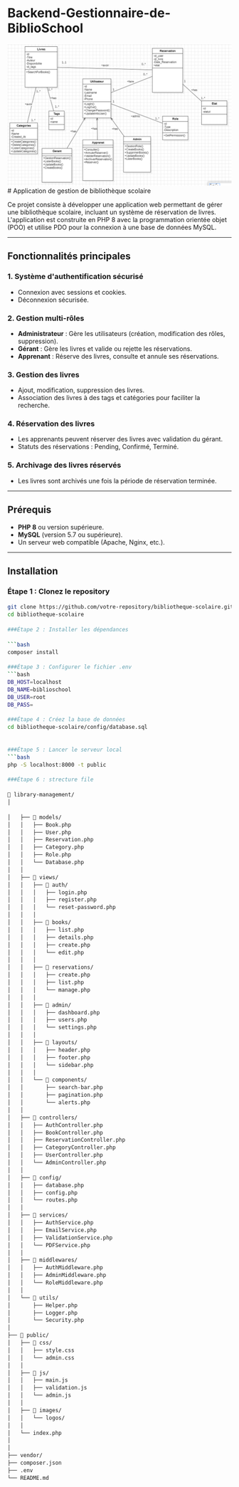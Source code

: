 # Backend-Gestionnaire-de-BiblioSchool
  <a href="https://www.linkedin.com/in/aamir-el-amiri-5672ba262/">
    <img src="./public/images/uml.png">
  </a>
# Application de gestion de bibliothèque scolaire

Ce projet consiste à développer une application web permettant de gérer une bibliothèque scolaire, incluant un système de réservation de livres. L'application est construite en PHP 8 avec la programmation orientée objet (POO) et utilise PDO pour la connexion à une base de données MySQL.

---

## Fonctionnalités principales

### 1. **Système d'authentification sécurisé**
   - Connexion avec sessions et cookies.
   - Déconnexion sécurisée.

### 2. **Gestion multi-rôles**
   - **Administrateur** : Gère les utilisateurs (création, modification des rôles, suppression).
   - **Gérant** : Gère les livres et valide ou rejette les réservations.
   - **Apprenant** : Réserve des livres, consulte et annule ses réservations.

### 3. **Gestion des livres**
   - Ajout, modification, suppression des livres.
   - Association des livres à des tags et catégories pour faciliter la recherche.

### 4. **Réservation des livres**
   - Les apprenants peuvent réserver des livres avec validation du gérant.
   - Statuts des réservations : Pending, Confirmé, Terminé.

### 5. **Archivage des livres réservés**
   - Les livres sont archivés une fois la période de réservation terminée.

---

## Prérequis

- **PHP 8** ou version supérieure.
- **MySQL** (version 5.7 ou supérieure).
- Un serveur web compatible (Apache, Nginx, etc.).

---

## Installation

### Étape 1 : Clonez le repository

```bash
git clone https://github.com/votre-repository/bibliotheque-scolaire.git
cd bibliotheque-scolaire

###Étape 2 : Installer les dépendances

```bash
composer install

###Étape 3 : Configurer le fichier .env
```bash
DB_HOST=localhost
DB_NAME=biblioschool
DB_USER=root
DB_PASS=

###Étape 4 : Créez la base de données
cd bibliotheque-scolaire/config/database.sql


###Étape 5 : Lancer le serveur local
```bash
php -S localhost:8000 -t public

###Étape 6 : strecture file 

📁 library-management/
│

│   ├── 📁 models/
│   │   ├── Book.php
│   │   ├── User.php
│   │   ├── Reservation.php
│   │   ├── Category.php
│   │   ├── Role.php
│   │   └── Database.php
│   │
│   ├── 📁 views/
│   │   ├── 📁 auth/
│   │   │   ├── login.php
│   │   │   ├── register.php
│   │   │   └── reset-password.php
│   │   │
│   │   ├── 📁 books/
│   │   │   ├── list.php
│   │   │   ├── details.php
│   │   │   ├── create.php
│   │   │   └── edit.php
│   │   │
│   │   ├── 📁 reservations/
│   │   │   ├── create.php
│   │   │   ├── list.php
│   │   │   └── manage.php
│   │   │
│   │   ├── 📁 admin/
│   │   │   ├── dashboard.php
│   │   │   ├── users.php
│   │   │   └── settings.php
│   │   │
│   │   ├── 📁 layouts/
│   │   │   ├── header.php
│   │   │   ├── footer.php
│   │   │   └── sidebar.php
│   │   │
│   │   └── 📁 components/
│   │       ├── search-bar.php
│   │       ├── pagination.php
│   │       └── alerts.php
│   │
│   ├── 📁 controllers/
│   │   ├── AuthController.php
│   │   ├── BookController.php
│   │   ├── ReservationController.php
│   │   ├── CategoryController.php
│   │   ├── UserController.php
│   │   └── AdminController.php
│   │
│   ├── 📁 config/
│   │   ├── database.php
│   │   ├── config.php
│   │   └── routes.php
│   │
│   ├── 📁 services/
│   │   ├── AuthService.php
│   │   ├── EmailService.php
│   │   ├── ValidationService.php
│   │   └── PDFService.php
│   │
│   ├── 📁 middlewares/
│   │   ├── AuthMiddleware.php
│   │   ├── AdminMiddleware.php
│   │   └── RoleMiddleware.php
│   │
│   └── 📁 utils/
│       ├── Helper.php
│       ├── Logger.php
│       └── Security.php
│
├── 📁 public/
│   ├── 📁 css/
│   │   ├── style.css
│   │   └── admin.css
│   │
│   ├── 📁 js/
│   │   ├── main.js
│   │   ├── validation.js
│   │   └── admin.js
│   │
│   ├── 📁 images/
│   │   └── logos/
│   │
│   └── index.php
│
│
├── vendor/
├── composer.json
├── .env
└── README.md
